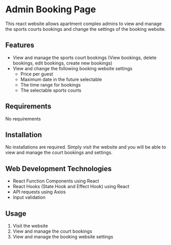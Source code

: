 # Admin Booking Page
This react website allows apartment complex admins to view and manage the sports courts bookings and change the settings of the booking website.

## Features
* View and manage the sports court bookings (View bookings, delete bookings, edit bookings, create new bookings)
* View and change the following booking website settings
  * Price per guest
  * Maximum date in the future selectable
  * The time range for bookings
  * The selectable sports courts

## Requirements
No requirements

## Installation
No installations are required. Simply visit the website and you will be able to view and manage the court bookings and settings.

## Web Development Technologies
* React Function Components using React
* React Hooks (State Hook and Effect Hook) using React
* API requests using Axios
* Input validation

## Usage
1. Visit the website
2. View and manage the court bookings
3. View and manage the booking website settings

